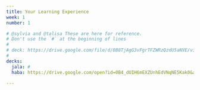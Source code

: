 ```yaml
---
title: Your Learning Experience
week: 1
number: 1

# @sylvia and @talisa These are here for reference.
# Don't use the `#` at the beginning of lines
# 
# deck: https://drive.google.com/file/d/0B8TjAgG3vFgrTFZWRzQzdU5aNVE/view?usp=sharing
# 
decks:
  jala: #
  haba: https://drive.google.com/open?id=0B4_dUIH6mEXZUnhEdVNqNE5Kak0&authuser=0

---
```

